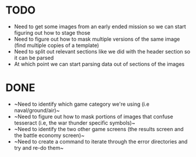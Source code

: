 # TODO
* Need to get some images from an early ended mission so we can start figuring out how to stage those
* Need to figure out how to mask multiple versions of the same image (find multiple copies of a template)
* Need to split out relevant sections like we did with the header section so it can be parsed
* At which point we can start parsing data out of sections of the images

# DONE
* ~Need to identify which game category we're using (i.e naval/ground/air)~
* ~Need to figure out how to mask portions of images that confuse tesseract (i.e, the war thunder specific symbols)~
* ~Need to identify the two other game screens (the results screen and the battle economy screen)~
* ~Need to create a command to iterate through the error directories and try and re-do them~
